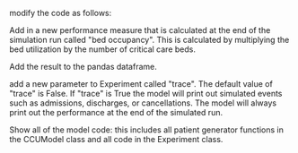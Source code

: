 modify the code as follows: 

Add in a new performance measure that is calculated at the end of the simulation run called "bed occupancy". This is calculated by multiplying the bed utilization by the number of critical care beds.

Add the result to the pandas dataframe.

add a new parameter to Experiment called "trace". The default value of "trace" is False.  If "trace" is True the model will print out simulated events such as admissions, discharges, or cancellations.   The model will always print out the performance at the end of the simulated run.


Show all of the model code: this includes all patient generator functions in the CCUModel class and all code in the Experiment class.